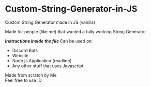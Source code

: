 # Custom-String-Generator-in-JS
Custom String Generator made in JS (vanilla)

Made for people (like me) that wanted a fully working String Generator

***Instructions inside the file***
Can be used on:<br>
- Discord Bots
- Website
- Node.js Application (readline)
- Any other stuff that uses Javascript

Made from scratch by Me<br>
Feel free to use :D
